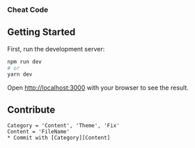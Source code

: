 
### Cheat Code

## Getting Started

First, run the development server:
```bash
npm run dev
# or
yarn dev
```

Open [http://localhost:3000](http://localhost:3000) with your browser to see the result.


## Contribute
    Category = 'Content', 'Theme', 'Fix'
    Content = 'FileName'
    * Commit with [Category][Content]
